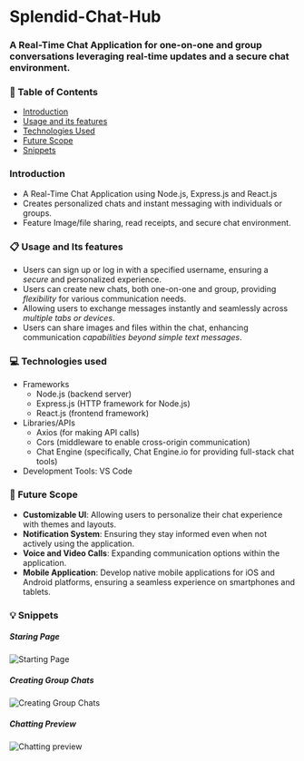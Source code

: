 # Splendid-Chat-Hub
### A Real-Time Chat Application for one-on-one and group conversations leveraging real-time updates and a secure chat environment.

### 📌 Table of Contents
* [Introduction](#intro)
* [Usage and its features](#usage)
* [Technologies Used](#tech)
* [Future Scope](#future-scope)
* [Snippets](#snippets)

<a id="intro"></a>
### Introduction
- A Real-Time Chat Application using Node.js, Express.js and React.js
- Creates personalized chats and instant messaging with individuals or groups.
- Feature Image/file sharing, read receipts, and secure chat environment.

<a id="usage"></a>
### 📋 Usage and Its features
- Users can sign up or log in with a specified username, ensuring a *secure* and personalized experience.
- Users can create new chats, both one-on-one and group, providing *flexibility* for various communication needs.
- Allowing users to exchange messages instantly and seamlessly across *multiple tabs or devices*.
- Users can share images and files within the chat, enhancing communication *capabilities beyond simple text messages*.

<a id="tech"></a>
### 💻 Technologies used
- Frameworks
  - Node.js (backend server)
  - Express.js (HTTP framework for Node.js)
  - React.js (frontend framework)
- Libraries/APIs
  - Axios (for making API calls)
  - Cors (middleware to enable cross-origin communication)
  - Chat Engine (specifically, Chat Engine.io for providing full-stack chat tools)
- Development Tools: VS Code

<a id="future-scope"></a>
### 🚀 Future Scope
- **Customizable UI**: Allowing users to personalize their chat experience with themes and layouts.
- **Notification System**: Ensuring they stay informed even when not actively using the application.
- **Voice and Video Calls**: Expanding communication options within the application.
- **Mobile Application**: Develop native mobile applications for iOS and Android platforms, ensuring a seamless experience on smartphones and tablets.

<a id="snippets"></a>
### 💡 Snippets
##### Staring Page 
![Starting Page](https://github.com/dwija12903/Splendid-Chat-Hub/blob/main/images/Screenshot%202024-03-09%20005051.png)
##### Creating Group Chats
![Creating Group Chats](https://github.com/dwija12903/Splendid-Chat-Hub/blob/main/images/Screenshot%202024-03-09%20005137.png)
##### Chatting Preview
![Chatting preview](https://github.com/dwija12903/Splendid-Chat-Hub/blob/main/images/Screenshot%202024-03-09%20005440.png)

